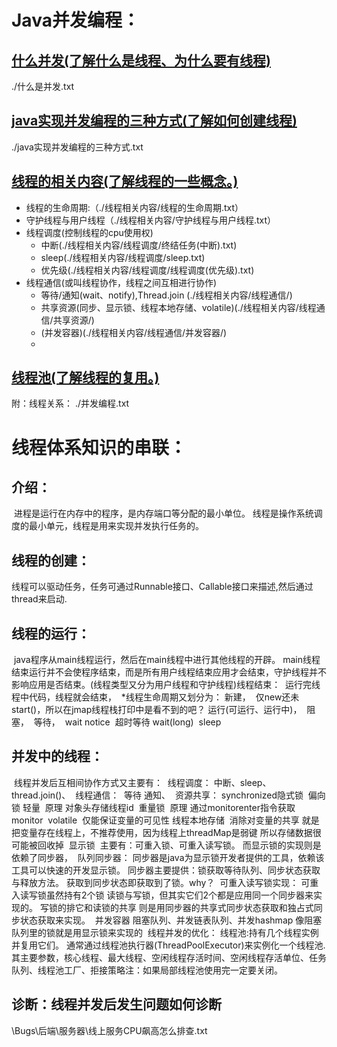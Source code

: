 # Java并发编程：
## [什么并发(了解什么是线程、为什么要有线程)](https://github.com/yuyumyself/SHARE_CONTENT2/blob/master/java%E5%9F%BA%E7%A1%80%E7%BC%96%E7%A8%8B/%E5%A4%9A%E7%BA%BF%E7%A8%8B/%E4%BB%80%E4%B9%88%E6%98%AF%E5%B9%B6%E5%8F%91.txt)

./什么是并发.txt



## [java实现并发编程的三种方式(了解如何创建线程)](https://github.com/yuyumyself/SHARE_CONTENT2/blob/master/java%E5%9F%BA%E7%A1%80%E7%BC%96%E7%A8%8B/%E5%A4%9A%E7%BA%BF%E7%A8%8B/java%E5%AE%9E%E7%8E%B0%E5%B9%B6%E5%8F%91%E7%BC%96%E7%A8%8B%E7%9A%84%E4%B8%89%E7%A7%8D%E6%96%B9%E5%BC%8F.txt)

./java实现并发编程的三种方式.txt

## [线程的相关内容(了解线程的一些概念。)](https://github.com/ShareCookies/SHARE_CONTENT2/blob/master/java%E5%9F%BA%E7%A1%80%E7%BC%96%E7%A8%8B/%E5%A4%9A%E7%BA%BF%E7%A8%8B/%E7%BA%BF%E7%A8%8B%E7%9B%B8%E5%85%B3%E5%86%85%E5%AE%B9.txt)

- 线程的生命周期:（./线程相关内容/线程的生命周期.txt）
- 守护线程与用户线程（./线程相关内容/守护线程与用户线程.txt）
- 线程调度(控制线程的cpu使用权)
  - 中断(./线程相关内容/线程调度/终结任务(中断).txt)
  - sleep(./线程相关内容/线程调度/sleep.txt)
  - 优先级(./线程相关内容/线程调度/线程调度(优先级).txt)
- 线程通信(或叫线程协作，线程之间互相进行协作)
  - 等待/通知(wait、notify),Thread.join (./线程相关内容/线程通信/)
  - 共享资源(同步、显示锁、线程本地存储、volatile)(./线程相关内容/线程通信/共享资源/)
  - (并发容器)(./线程相关内容/线程通信/并发容器/)
  - 

## [线程池(了解线程的复用。)](https://github.com/yuyumyself/SHARE_CONTENT2/blob/master/java%E5%9F%BA%E7%A1%80%E7%BC%96%E7%A8%8B/%E5%A4%9A%E7%BA%BF%E7%A8%8B/%E7%BA%BF%E7%A8%8B%E6%B1%A0.txt)

附：线程关系： ./并发编程.txt



# 线程体系知识的串联：

## 	介绍：

​		进程是运行在内存中的程序，是内存端口等分配的最小单位。
​		线程是操作系统调度的最小单元，线程是用来实现并发执行任务的。

## 	线程的创建：

​		线程可以驱动任务，任务可通过Runnable接口、Callable接口来描述,然后通过thread来启动.

## 	线程的运行：

​		java程序从main线程运行，然后在main线程中进行其他线程的开辟。
​		main线程结束运行并不会使程序结束，而是所有用户线程结束应用才会结束，守护线程并不影响应用是否结束。(线程类型又分为用户线程和守护线程)
​		线程结束：
​			运行完线程中代码，线程就会结束，
​			*线程生命周期又划分为：
​				新建，
​					仅new还未start()，所以在jmap线程栈打印中是看不到的吧？
​				运行(可运行、运行中)，
​				阻塞，
​				等待，
​					wait notice
​				超时等待
​					wait(long)
​					sleep

## 	并发中的线程：

​		线程并发后互相间协作方式又主要有：
​			线程调度：
​				中断、sleep、thread.join()、
​			线程通信：
​				等待 通知、
​				资源共享：
​					synchronized隐式锁 
​						偏向锁 轻量
​							原理 对象头存储线程id
​						重量锁
​							原理 通过monitorenter指令获取monitor
​					volatile
​						仅能保证变量的可见性
​					线程本地存储
​						消除对变量的共享
​						就是把变量存在线程上，不推荐使用，因为线程上threadMap是弱键 所以存储数据很可能被回收掉
​					显示锁
​						主要有：可重入锁、可重入读写锁。
​						而显示锁的实现则是依赖了同步器，
​						队列同步器：
​							同步器是java为显示锁开发者提供的工具，依赖该工具可以快速的开发显示锁。
​							同步器主要提供：锁获取等待队列、同步状态获取与释放方法。
​							获取到同步状态即获取到了锁。why？
​						可重入读写锁实现：
​							可重入读写锁虽然持有2个锁 读锁与写锁，但其实它们2个都是应用同一个同步器来实现的。
​							写锁的排它和读锁的共享 则是用同步器的共享式同步状态获取和独占式同步状态获取来实现。
​				并发容器
​					阻塞队列、并发链表队列、并发hashmap
​					像阻塞队列里的锁就是用显示锁来实现的
​		线程并发的优化：
​			线程池:持有几个线程实例并复用它们。
​			通常通过线程池执行器(ThreadPoolExecutor)来实例化一个线程池.
​				其主要参数，核心线程、最大线程、空闲线程存活时间、空闲线程存活单位、任务队列、线程池工厂、拒接策略
​			注：如果局部线程池使用完一定要关闭。

## 诊断：线程并发后发生问题如何诊断

\Bugs\后端\服务器\线上服务CPU飙高怎么排查.txt